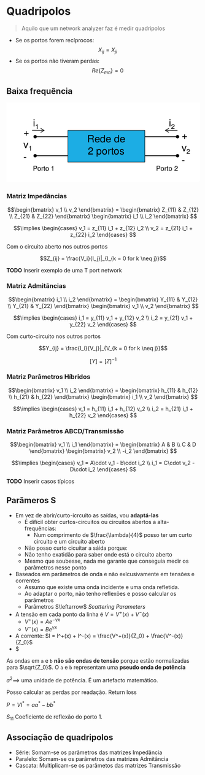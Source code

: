 # Quadripolos
> Aquilo que um network analyzer faz é medir quadripolos

- Se os portos forem recíprocos: $$X_{ij} = X_{ji}$$
- Se os portos não tiveram perdas: $$Re \{Z_{mn}\} = 0$$

## Baixa frequência
![Rede de dois portos a baixa frequência. A determinação dos parâmetos é feita colocando os portos em curto-cirxcuito ou em circuito aberto.](pictures/parameter_2_port.png)

### Matriz Impedâncias

$$\begin{bmatrix} v_1 \\ v_2 \end{bmatrix} = \begin{bmatrix} Z_{11} & Z_{12} \\ Z_{21} & Z_{22} \end{bmatrix} \begin{bmatrix} i_1 \\ i_2 \end{bmatrix} $$

$$\implies \begin{cases} v_1 = z_{11} i_1 + z_{12} i_2 \\ v_2 = z_{21} i_1 + z_{22} i_2 \end{cases} $$

Com o circuito aberto nos outros portos

$$Z_{ij} = \frac{V_i}{I_j}|_{I_{k = 0 for k \neq j}}$$

__TODO__ Inserir exemplo de uma T port network

### Matriz Admitãncias

$$\begin{bmatrix} i_1 \\ i_2 \end{bmatrix} = \begin{bmatrix} Y_{11} & Y_{12} \\ Y_{21} & Y_{22} \end{bmatrix} \begin{bmatrix} v_1 \\ v_2 \end{bmatrix} $$

$$\implies \begin{cases} i_1 = y_{11} v_1 + y_{12} v_2 \\ i_2 = y_{21} v_1 + y_{22} v_2 \end{cases} $$

Com curto-circuito nos outros portos

$$Y_{ij} = \frac{I_i}{V_j}|_{V_{k = 0 for k \neq j}}$$

$$[Y] = [Z]^{-1}$$

### Matriz Parâmetros Híbridos

$$\begin{bmatrix} v_1 \\ i_2 \end{bmatrix} = \begin{bmatrix} h_{11} & h_{12} \\ h_{21} & h_{22} \end{bmatrix} \begin{bmatrix} i_1 \\ v_2 \end{bmatrix} $$

$$\implies \begin{cases} v_1 = h_{11} i_1 + h_{12} v_2 \\ i_2 = h_{21} i_1 + h_{22} v_2 \end{cases} $$

### Matriz Parâmetros ABCD/Transmissão

$$\begin{bmatrix} v_1 \\ i_1 \end{bmatrix} = \begin{bmatrix} A & B \\ C & D \end{bmatrix} \begin{bmatrix} v_2 \\ -i_2 \end{bmatrix} $$

$$\implies \begin{cases} v_1 = A\cdot v_1 - b\cdot i_2 \\ i_1 = C\cdot v_2 - D\cdot i_2 \end{cases} $$

__TODO__ Inserir casos típicos

## Parãmeros S
- Em vez de abrir/curto-icrcuito as saídas, vou **adaptá-las**
	- É difícil obter curtos-circuitos ou circuitos abertos a alta-frequências:
		- Num comprimento de $\frac{\lambda}{4}$ posso ter um curto circuito e um circuito aberto
	- Não posso curto cicuitar a sáida porque:
	- Não tenho exatidão para saber onde está o circuito aberto
	- Mesmo que soubesse, nada me garante que conseguia medir os parâmetros nesse ponto
- Baseados em parâmetros de onda e não exlcusivamente em tensões e correntes
	- Assumo que existe uma onda incidente e uma onda refletida.
	- Ao adaptar o porto, não tenho reflexões e posso calcular os parâmetros
	- Parâmetros S\leftarrow$ _Scattering Parameters_
- A tensão em cada ponto da linha é $V = V^+(x) + V^-(x)$
	- $V^+(x) = Ae^{-\gamma x}$
	- $V^-(x) = Be^{\gamma x}$
- A corrente: $I = I^+(x) + I^-(x) = \frac{V^+(x)}{Z_0} + \frac{V^-(x)}{Z_0}$
- $

As ondas em `a` e `b` **não são ondas de tensão** porque estão normalizadas para $\sqrt{Z_0}$. O `a` e `b` representam uma **pseudo onda de potência**

$a^2 \implies$ uma unidade de potência. É um artefacto matemático.


Posso calcular as perdas por readação. Return loss

$P = V I^* = aa^* - bb^*$

$S_11$ Coeficiente de reflexão do porto 1.


## Associação de quadripolos
- Série: Somam-se os parâmetros das matrizes Impedância
- Paralelo: Somam-se os parâmetros das matrizes Admitância
- Cascata: Multiplicam-se os parâmetos das matrizes Transmissão


